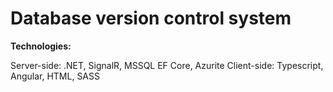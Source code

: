 # Database version control system

**Technologies:**

Server-side: .NET, SignalR, MSSQL EF Core, Azurite
Client-side: Typescript, Angular, HTML, SASS
